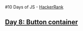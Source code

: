 #10 Days of JS - [HackerRank](https://www.hackerrank.com/)
## [Day 8: Button container](https://www.hackerrank.com/challenges/js10-buttons-container?hr_b=1)



